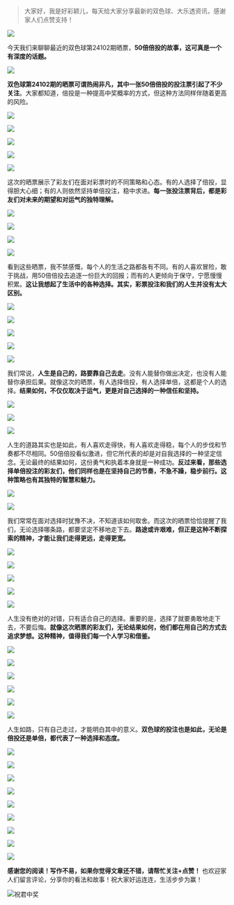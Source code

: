 > 大家好，我是好彩颖儿，每天给大家分享最新的双色球、大乐透资讯，感谢家人们点赞支持！

![](https://cdn.jsdelivr.net/gh/wangwenjie1314/PicCDN/2024-7-11/1720660897499-image.png)


今天我们来聊聊最近的双色球第24102期晒票，**50倍倍投的故事，这可真是一个有深度的话题。**


![](https://cdn.jsdelivr.net/gh/wangwenjie1314/PicCDN/2024-9-3/1725353412559-image.png)


**双色球第24102期的晒票可谓热闹非凡，其中一张50倍倍投的投注票引起了不少关注**。大家都知道，倍投是一种提高中奖概率的方式，但这种方法同样伴随着更高的风险。


![](https://cdn.jsdelivr.net/gh/wangwenjie1314/PicCDN/2024-9-3/1725354026019-image.png)

![](https://cdn.jsdelivr.net/gh/wangwenjie1314/PicCDN/2024-9-3/1725354091157-image.png)

![](https://cdn.jsdelivr.net/gh/wangwenjie1314/PicCDN/2024-9-3/1725354044223-image.png)

![](https://cdn.jsdelivr.net/gh/wangwenjie1314/PicCDN/2024-9-3/1725353993186-image.png)

![](https://cdn.jsdelivr.net/gh/wangwenjie1314/PicCDN/2024-9-3/1725353957736-image.png)



这次的晒票展示了彩友们在面对彩票时的不同策略和心态。有的人选择了倍投，显得胆大心细；有的人则依然坚持单倍投注，稳中求进。**每一张投注票背后，都是彩友们对未来的期望和对运气的独特理解。**

![](https://cdn.jsdelivr.net/gh/wangwenjie1314/PicCDN/2024-9-3/1725353950448-image.png)

![](https://cdn.jsdelivr.net/gh/wangwenjie1314/PicCDN/2024-9-3/1725353890147-image.png)


![](https://cdn.jsdelivr.net/gh/wangwenjie1314/PicCDN/2024-9-3/1725353840272-image.png)

![](https://cdn.jsdelivr.net/gh/wangwenjie1314/PicCDN/2024-9-3/1725353804457-image.png)


看到这些晒票，我不禁感慨，每个人的生活之路都各有不同。有的人喜欢冒险，敢于挑战，用50倍倍投去追逐一份巨大的回报；而有的人更倾向于保守，宁愿慢慢积累。**这让我想起了生活中的各种选择。其实，彩票投注和我们的人生并没有太大区别。**


![](https://cdn.jsdelivr.net/gh/wangwenjie1314/PicCDN/2024-9-3/1725354035709-image.png)


![](https://cdn.jsdelivr.net/gh/wangwenjie1314/PicCDN/2024-9-3/1725353849044-image.png)


![](https://cdn.jsdelivr.net/gh/wangwenjie1314/PicCDN/2024-9-3/1725353751082-image.png)

![](https://cdn.jsdelivr.net/gh/wangwenjie1314/PicCDN/2024-9-3/1725353797365-image.png)

![](https://cdn.jsdelivr.net/gh/wangwenjie1314/PicCDN/2024-9-3/1725353882060-image.png)

我们常说，**人生是自己的，路要靠自己去走**。没有人能替你做出决定，也没有人能替你承担后果。就像这次的晒票，有人选择倍投，有人选择单倍，这都是个人的选择。**结果如何，不仅仅取决于运气，更是对自己选择的一种信任和坚持。**

![](https://cdn.jsdelivr.net/gh/wangwenjie1314/PicCDN/2024-9-3/1725353549393-image.png)

![](https://cdn.jsdelivr.net/gh/wangwenjie1314/PicCDN/2024-9-3/1725353492861-image.png)


![](https://cdn.jsdelivr.net/gh/wangwenjie1314/PicCDN/2024-9-3/1725353425536-image.png)

人生的道路其实也是如此，有人喜欢走得快，有人喜欢走得稳，每个人的步伐和节奏都不尽相同。50倍倍投看似激进，但它所代表的却是对自我选择的一种坚定信念。无论最终的结果如何，这份勇气和执着本身就是一种成功。**反过来看，那些选择单倍投注的彩友们，他们同样也是在坚持自己的节奏，不急不躁，稳步前行。这种策略也有其独特的智慧和魅力。**

![](https://cdn.jsdelivr.net/gh/wangwenjie1314/PicCDN/2024-9-3/1725353507637-image.png)

![](https://cdn.jsdelivr.net/gh/wangwenjie1314/PicCDN/2024-9-3/1725353526009-image.png)

我们常常在面对选择时犹豫不决，不知道该如何取舍。而这次的晒票恰恰提醒了我们，无论选择哪条路，都要坚定不移地走下去。**路途或许艰难，但正是这种不断探索的精神，才能让我们走得更远，走得更宽。**


![](https://cdn.jsdelivr.net/gh/wangwenjie1314/PicCDN/2024-9-3/1725353674697-image.png)

![](https://cdn.jsdelivr.net/gh/wangwenjie1314/PicCDN/2024-9-3/1725353594862-image.png)


![](https://cdn.jsdelivr.net/gh/wangwenjie1314/PicCDN/2024-9-3/1725353696487-image.png)


![](https://cdn.jsdelivr.net/gh/wangwenjie1314/PicCDN/2024-9-3/1725353713644-image.png)

![](https://cdn.jsdelivr.net/gh/wangwenjie1314/PicCDN/2024-9-3/1725353737393-image.png)


人生没有绝对的对错，只有适合自己的选择。重要的是，选择了就要勇敢地走下去，不要后悔。**就像这次晒票的彩友们，无论结果如何，他们都在用自己的方式去追求梦想。这种精神，值得我们每一个人学习和借鉴。**


![](https://cdn.jsdelivr.net/gh/wangwenjie1314/PicCDN/2024-9-3/1725353577650-image.png)

![](https://cdn.jsdelivr.net/gh/wangwenjie1314/PicCDN/2024-9-3/1725353561280-image.png)


![](https://cdn.jsdelivr.net/gh/wangwenjie1314/PicCDN/2024-9-3/1725353584515-image.png)

![](https://cdn.jsdelivr.net/gh/wangwenjie1314/PicCDN/2024-9-3/1725353568342-image.png)

![](https://cdn.jsdelivr.net/gh/wangwenjie1314/PicCDN/2024-9-3/1725353533840-image.png)

![](https://cdn.jsdelivr.net/gh/wangwenjie1314/PicCDN/2024-9-3/1725353684011-image.png)


人生如路，只有自己走过，才能明白其中的意义。**双色球的投注也是如此，无论是倍投还是单倍，都代表了一种选择和态度。**

![](https://cdn.jsdelivr.net/gh/wangwenjie1314/PicCDN/2024-9-3/1725353658923-image.png)

![](https://cdn.jsdelivr.net/gh/wangwenjie1314/PicCDN/2024-9-3/1725353650348-image.png)


![](https://cdn.jsdelivr.net/gh/wangwenjie1314/PicCDN/2024-9-3/1725353632030-image.png)


![](https://cdn.jsdelivr.net/gh/wangwenjie1314/PicCDN/2024-9-3/1725353641756-image.png)


![](https://cdn.jsdelivr.net/gh/wangwenjie1314/PicCDN/2024-9-3/1725353624206-image.png)

![](https://cdn.jsdelivr.net/gh/wangwenjie1314/PicCDN/2024-9-3/1725353615801-image.png)

![](https://cdn.jsdelivr.net/gh/wangwenjie1314/PicCDN/2024-9-3/1725353608022-image.png)

![](https://cdn.jsdelivr.net/gh/wangwenjie1314/PicCDN/2024-9-3/1725353703950-image.png)

![](https://cdn.jsdelivr.net/gh/wangwenjie1314/PicCDN/2024-9-3/1725353723839-image.png)


**感谢您的阅读！写作不易，如果你觉得文章还不错，请帮忙关注+点赞！** 也欢迎家人们留言评论，分享你的看法和故事！祝大家好运连连，生活步步为赢！

![祝君中奖](https://cdn.jsdelivr.net/gh/wangwenjie1314/PicCDN/2024-8-15/1723703020184-image.png)

